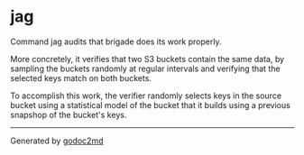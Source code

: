 
# jag

Command jag audits that brigade does its work properly.

More concretely, it verifies that two S3 buckets contain the same data,
by sampling the buckets randomly at regular intervals and verifying
that the selected keys match on both buckets.

To accomplish this work, the verifier randomly selects keys in the source
bucket using a statistical model of the bucket that it builds using a
previous snapshop of the bucket's keys.








- - -
Generated by [godoc2md](http://godoc.org/github.com/davecheney/godoc2md)
